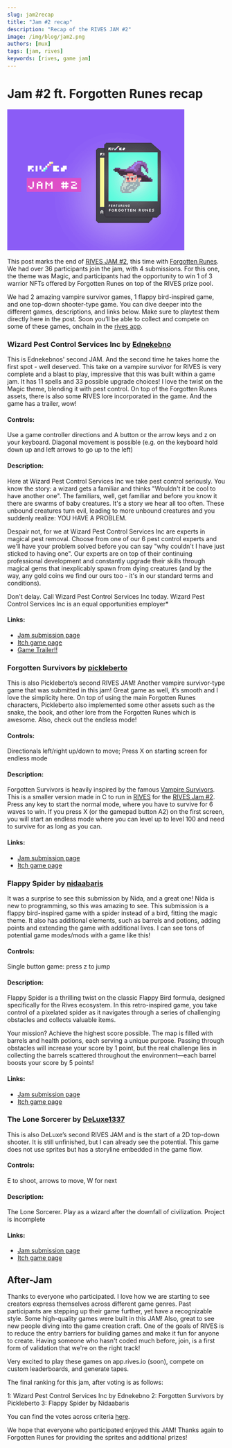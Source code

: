 ```yaml
---
slug: jam2recap
title: "Jam #2 recap"
description: "Recap of the RIVES JAM #2"
image: /img/blog/jam2.png
authors: [mux]
tags: [jam, rives]
keywords: [rives, game jam]
---
```



# Jam #2 ft. Forgotten Runes recap

![JAM2 image](/img/blog/jam2.png)

This post marks the end of [RIVES JAM #2](https://itch.io/jam/rives2), this time with [Forgotten Runes](https://www.forgottenrunes.com/). We had over 36 participants join the jam, with 4 submissions. For this one, the theme was Magic, and participants had the opportunity to win 1 of 3 warrior NFTs offered by Forgotten Runes on top of the RIVES prize pool.

We had 2 amazing vampire survivor games, 1 flappy bird-inspired game, and one top-down shooter-type game. You can dive deeper into the different games, descriptions, and links below. Make sure to playtest them directly here in the post. Soon you’ll be able to collect and compete on some of these games, onchain in the [rives app](https://app.rives.io/).

### Wizard Pest Control Services Inc by [Ednekebno](https://x.com/ednekebno)



This is Ednekebnos' second JAM. And the second time he takes home the first spot - well deserved. This take on a vampire survivor for RIVES is very complete and a blast to play, impressive that this was built within a game jam. It has 11 spells and 33 possible upgrade choices! I love the twist on the Magic theme, blending it with pest control. On top of the Forgotten Runes assets, there is also some RIVES lore incorporated in the game. And the game has a trailer, wow!

 

#### Controls:

Use a game controller directions and A button or the arrow keys and z on your keyboard. Diagonal movement is possible (e.g. on the keyboard hold down up and left arrows to go up to the left)

  

#### Description:


Here at Wizard Pest Control Services Inc we take pest control seriously. You know the story: a wizard gets a familiar and thinks "Wouldn't it be cool to have another one". The familiars, well, get familiar and before you know it there are swarms of baby creatures. It's a story we hear all too often. These unbound creatures turn evil, leading to more unbound creatures and you suddenly realize: YOU HAVE A PROBLEM.

  

Despair not, for we at Wizard Pest Control Services Inc are experts in magical pest removal. Choose from one of our 6 pest control experts and we'll have your problem solved before you can say "why couldn't I have just sticked to having one". Our experts are on top of their continuing professional development and constantly upgrade their skills through magical gems that inexplicably spawn from dying creatures (and by the way, any gold coins we find our ours too - it's in our standard terms and conditions).

  

Don't delay. Call Wizard Pest Control Services Inc today. Wizard Pest Control Services Inc is an equal opportunities employer*

  

#### Links:

-   [Jam submission page](https://itch.io/jam/rives2/rate/2890280)
-   [Itch game page](https://ednekebno.itch.io/wizard-pest-control-inc)
-   [Game Trailer!!](https://www.youtube.com/watch?v=rlZ9-GekrD4)

### Forgotten Survivors by [pickleberto](https://x.com/pickleberto)

  

This is also Pickleberto’s second RIVES JAM! Another vampire survivor-type game that was submitted in this jam! Great game as well, it’s smooth and I love the simplicity here. On top of using the main Forgotten Runes characters, Pickleberto also implemented some other assets such as the snake, the book, and other lore from the Forgotten Runes which is awesome. Also, check out the endless mode!

  

#### Controls:

Directionals left/right up/down to move; Press X on starting screen for endless mode

  

#### Description:  
  
Forgotten Survivors is heavily inspired by the famous [Vampire Survivors](https://poncle.itch.io/vampire-survivors). This is a smaller version made in C to run in [RIVES](https://rives.io/) for the [RIVES Jam #2](https://itch.io/jam/rives2). Press any key to start the normal mode, where you have to survive for 6 waves to win. If you press X (or the gamepad button A2) on the first screen, you will start an endless mode where you can level up to level 100 and need to survive for as long as you can.

  

#### Links:

-   [Jam submission page](https://itch.io/jam/rives2/rate/2899422)
-   [Itch game page](https://pickleberto.itch.io/forgotten-survivors)
    

### Flappy Spider by [nidaabaris](https://x.com/nidaaBaris)

  

It was a surprise to see this submission by Nida, and a great one! Nida is new to programming, so this was amazing to see. This submission is a flappy bird-inspired game with a spider instead of a bird, fitting the magic theme. It also has additional elements, such as barrels and potions, adding points and extending the game with additional lives. I can see tons of potential game modes/mods with a game like this!

  

#### Controls: 
Single button game: press z to jump

  

#### Description:

  

Flappy Spider is a thrilling twist on the classic Flappy Bird formula, designed specifically for the Rives ecosystem. In this retro-inspired game, you take control of a pixelated spider as it navigates through a series of challenging obstacles and collects valuable items.

  

Your mission? Achieve the highest score possible. The map is filled with barrels and health potions, each serving a unique purpose. Passing through obstacles will increase your score by 1 point, but the real challenge lies in collecting the barrels scattered throughout the environment—each barrel boosts your score by 5 points!

  

#### Links:
-   [Jam submission page](https://itch.io/jam/rives2/rate/2898901)
-   [Itch game page](https://nidaabaris.itch.io/flappyspider)
    

  

### The Lone Sorcerer by [DeLuxe1337](https://deluxe1337.itch.io/)

  

This is also DeLuxe’s second RIVES JAM and is the start of a 2D top-down shooter. It is still unfinished, but I can already see the potential. This game does not use sprites but has a storyline embedded in the game flow.

  

####  Controls: 

E to shoot, arrows to move, W for next

#### Description: 

The Lone Sorcerer. Play as a wizard after the downfall of civilization. Project is incomplete

  

#### Links:

-   [Jam submission page](https://itch.io/jam/rives2/rate/2896055)
-   [Itch game page](https://deluxe1337.itch.io/the-lone-sorcerer)

## After-Jam

Thanks to everyone who participated. I love how we are starting to see creators express themselves across different game genres. Past participants are stepping up their game further, yet have a recognizable style. Some high-quality games were built in this JAM! Also, great to see new people diving into the game creation craft. One of the goals of RIVES is to reduce the entry barriers for building games and make it fun for anyone to create. Having someone who hasn't coded much before, join, is a first form of validation that we're on the right track!

Very excited to play these games on app.rives.io (soon), compete on custom leaderboards, and generate tapes.  

The final ranking for this jam, after voting is as follows: 

1: Wizard Pest Control Services Inc by Ednekebno
2: Forgotten Survivors by Pickleberto
3: Flappy Spider by Nidaabaris

You can find the votes across criteria [here](https://itch.io/jam/rives2/results). 
 
We hope that everyone who participated enjoyed this JAM! Thanks again to Forgotten Runes for providing the sprites and additional prizes!
